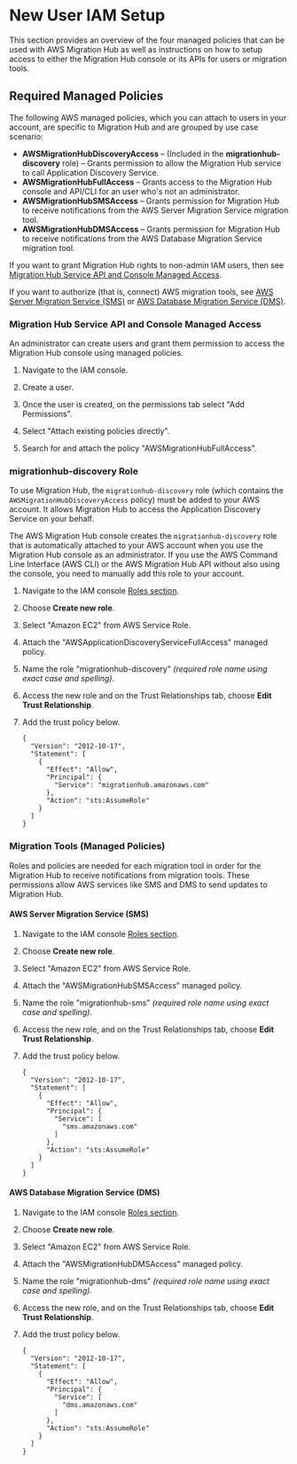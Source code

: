 # New User IAM Setup<a name="new-customer-setup"></a>

This section provides an overview of the four managed policies that can be used with AWS Migration Hub as well as instructions on how to setup access to either the Migration Hub console or its APIs for users or migration tools\.

## Required Managed Policies<a name="required-managed-policies"></a>

The following AWS managed policies, which you can attach to users in your account, are specific to Migration Hub and are grouped by use case scenario:
+ **AWSMigrationHubDiscoveryAccess** – \(Included in the **migrationhub\-discovery** role\) – Grants permission to allow the Migration Hub service to call Application Discovery Service\.
+ **AWSMigrationHubFullAccess** – Grants access to the Migration Hub console and API/CLI for an user who's not an administrator\.
+ **AWSMigrationHubSMSAccess** – Grants permission for Migration Hub to receive notifications from the AWS Server Migration Service migration tool\.
+ **AWSMigrationHubDMSAccess** – Grants permission for Migration Hub to receive notifications from the AWS Database Migration Service migration tool\.

If you want to grant Migration Hub rights to non\-admin IAM users, then see [Migration Hub Service API and Console Managed Access](#api-console-access-managed)\.

If you want to authorize \(that is, connect\) AWS migration tools, see [AWS Server Migration Service \(SMS\)](#sms-managed) or [AWS Database Migration Service \(DMS\)](#dms-managed)\.

### Migration Hub Service API and Console Managed Access<a name="api-console-access-managed"></a>

An administrator can create users and grant them permission to access the Migration Hub console using managed policies\.

1. Navigate to the IAM console\. 

1. Create a user\. 

1. Once the user is created, on the permissions tab select "Add Permissions"\. 

1. Select "Attach existing policies directly"\. 

1. Search for and attach the policy "AWSMigrationHubFullAccess"\. 

### migrationhub\-discovery Role<a name="adscaller-role-managed"></a>

To use Migration Hub, the `migrationhub-discovery` role \(which contains the `AWSMigrationHubDiscoveryAccess` policy\) must be added to your AWS account\. It allows Migration Hub to access the Application Discovery Service on your behalf\.

The AWS Migration Hub console creates the `migrationhub-discovery` role that is automatically attached to your AWS account when you use the Migration Hub console as an administrator\. If you use the AWS Command Line Interface \(AWS CLI\) or the AWS Migration Hub API without also using the console, you need to manually add this role to your account\.

1. Navigate to the IAM console [Roles section](https://console.aws.amazon.com/iam/home?#/roles)\.

1. Choose **Create new role**\.

1. Select "Amazon EC2" from AWS Service Role\.

1. Attach the "AWSApplicationDiscoveryServiceFullAccess" managed policy\.

1. Name the role "migrationhub\-discovery" *\(required role name using exact case and spelling\)*\.

1. Access the new role and on the Trust Relationships tab, choose **Edit Trust Relationship**\.

1. Add the trust policy below\.

   ```
   {
     "Version": "2012-10-17",
     "Statement": [
       {
         "Effect": "Allow",
         "Principal": {
           "Service": "migrationhub.amazonaws.com"
         },
         "Action": "sts:AssumeRole"
       }
     ]
   }
   ```

### Migration Tools \(Managed Policies\)<a name="migration-tools-managed"></a>

Roles and policies are needed for each migration tool in order for the Migration Hub to receive notifications from migration tools\. These permissions allow AWS services like SMS and DMS to send updates to Migration Hub\.

#### AWS Server Migration Service \(SMS\)<a name="sms-managed"></a>

1. Navigate to the IAM console [Roles section](https://console.aws.amazon.com/iam/home?#/roles)\.

1. Choose **Create new role**\.

1. Select "Amazon EC2" from AWS Service Role\.

1. Attach the "AWSMigrationHubSMSAccess" managed policy\.

1. Name the role "migrationhub\-sms" *\(required role name using exact case and spelling\)*\.

1. Access the new role, and on the Trust Relationships tab, choose **Edit Trust Relationship**\.

1. Add the trust policy below\. 

   ```
   {
     "Version": "2012-10-17",
     "Statement": [
       {
         "Effect": "Allow",
         "Principal": {
           "Service": [
             "sms.amazonaws.com"
           ]
         },
         "Action": "sts:AssumeRole"
       }
     ]
   }
   ```

#### AWS Database Migration Service \(DMS\)<a name="dms-managed"></a>

1. Navigate to the IAM console [Roles section](https://console.aws.amazon.com/iam/home?#/roles)\.

1. Choose **Create new role**\.

1. Select "Amazon EC2" from AWS Service Role\.

1. Attach the "AWSMigrationHubDMSAccess" managed policy\.

1. Name the role "migrationhub\-dms" *\(required role name using exact case and spelling\)*\.

1. Access the new role, and on the Trust Relationships tab, choose **Edit Trust Relationship**\.

1. Add the trust policy below\. 

   ```
   {
     "Version": "2012-10-17",
     "Statement": [
       {
         "Effect": "Allow",
         "Principal": {
           "Service": [
             "dms.amazonaws.com"
           ]
         },
         "Action": "sts:AssumeRole"
       }
     ]
   }
   ```